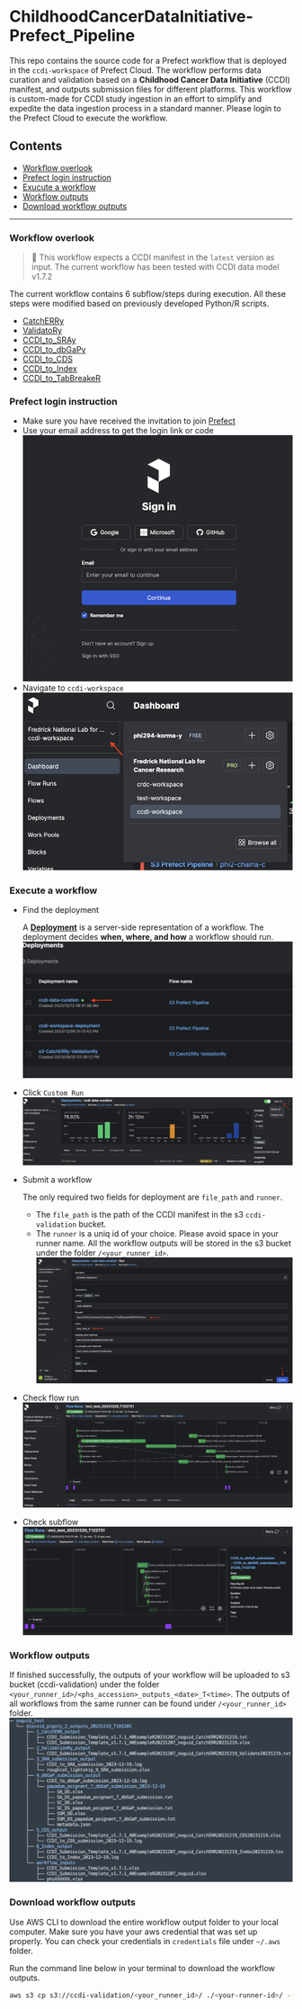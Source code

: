 # ChildhoodCancerDataInitiative-Prefect_Pipeline

This repo contains the source code for a Prefect workflow that is deployed in the `ccdi-workspace` of Prefect Cloud. The workflow performs data curation and validation based on a **Childhood Cancer Data Initiative** (CCDI) manifest, and outputs submission files for different platforms. This workflow is custom-made for CCDI study ingestion in an effort to simplify and expedite the data ingestion process in a standard manner. Please login to the Prefect Cloud to execute the workflow.

## Contents

- [Workflow overlook](#workflow-overlook)
- [Prefect login instruction](#prefect-login-instruction)
- [Exucute a workflow](#execute-a-workflow)
- [Workflow outputs](#workflow-outputs)
- [Download workflow outputs](#download-workflow-outputs)

---
### Workflow overlook
> 📌 This workflow expects a CCDI manifest in the `latest` version as input. The current workflow has been tested with CCDI data model v1.7.2

The current workflow contains 6 subflow/steps during execution. All these steps were modified based on previously developed Python/R scripts.  
- [CatchERRy](https://github.com/CBIIT/ChildhoodCancerDataInitiative-CatchERRy)
- [ValidatoRy](https://github.com/CBIIT/ChildhoodCancerDataInitiative-Submission_ValidatoRy)
- [CCDI_to_SRAy](https://github.com/CBIIT/ChildhoodCancerDataInitiative-CCDI_to_SRAy)
- [CCDI_to_dbGaPy](https://github.com/CBIIT/ChildhoodCancerDataInitiative-CCDI_to_dbGaPy)
- [CCDI_to_CDS](https://github.com/CBIIT/ChildhoodCancerDataInitiative-CCDI_to_CDS_ConverteRy)
- [CCDI_to_Index](https://github.com/CBIIT/ChildhoodCancerDataInitiative-CCDI_IndexeRy)
- [CCDI_to_TabBreakeR](https://github.com/CBIIT/ChildhoodCancerDataInitiative-TabBreakeR)

### Prefect login instruction

- Make sure you have received the invitation to join [Prefect](https://app.prefect.cloud/auth/login)
- Use your email address to get the login link or code
![login page](./docs/prefect_login_page.png)
- Navigate to `ccdi-workspace`
![ccdi_workspace](./docs/ccdi_workspace.png)

### Execute a workflow

- Find the deployment

    A [**Deployment**](https://docs.prefect.io/latest/concepts/deployments/) is a server-side representation of a workflow. The deployment decides **when, where, and how** a workflow should run.
![ccdi-data-curation-deployment](./docs/deployment-ccdi-data-curation.png)

- Click `Custom Run`
![click-custom-run](./docs/workflow-custom-run.png)

- Submit a workflow

    The only required two fields for deployment are `file_path` and `runner`. 
    - The `file_path` is the path of the CCDI manifest in the s3 `ccdi-validation` bucket. 
    - The `runner` is a uniq id of your choice. Please avoid space in your runner name. All the workflow outputs will be stored in the s3 bucket under the folder `/<your_runner_id>`.
    ![deployment_inputs](./docs/deployment_inputs.png)
- Check flow run 
![flow_run](./docs/flow_run.png)
- Check subflow
![subflow_run](./docs/subflow_run.png)

### Workflow outputs
If finished successfully, the outputs of your workflow will be uploaded to s3 bucket (ccdi-validation) under the folder `<your_runner_id>/<phs_accession>_outputs_<date>_T<time>`. The outputs of all workflows from the same runner can be found under `/<your_runner_id>` folder.
![workflow_outputs](./docs/workflow_outputs.png)

### Download workflow outputs
Use AWS CLI to download the entire workflow output folder to your local computer. Make sure you have your aws credential that was set up properly. You can check your credentials in `credentials` file under `~/.aws` folder. 

Run the command line below in your terminal to download the workflow outputs.

```bash
aws s3 cp s3://ccdi-validation/<your_runner_id>/ ./<your-runner-id>/ --recursive
```

